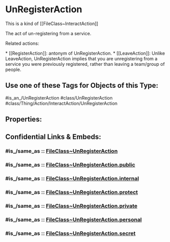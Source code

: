 ﻿---
excludes: 
extends: FileClass~Thing/FileClass~Action/FileClass~InteractAction
fields: []
icon: link-2
limit: 9
mapWithTag: true
tagNames:
- class/UnRegisterAction
- class/Thing/Action/InteractAction/UnRegisterAction
- is_an_/UnRegisterAction
- schema-org/UnRegisterAction
tags:
- class/FileClass
- class/UnRegisterAction
- '#is_an_/UnRegisterAction'
- class/Thing/Action/InteractAction/UnRegisterAction
version: 2.0
---

# UnRegisterAction
This is a kind of [[FileClass~InteractAction]]

The act of un-registering from a service.

Related actions:

\* [[RegisterAction]]: antonym of UnRegisterAction.
\* [[LeaveAction]]: Unlike LeaveAction, UnRegisterAction implies that you are unregistering from a service you were previously registered, rather than leaving a team/group of people.


## Use one of these Tags for Objects of this Type:

#is_an_/UnRegisterAction
#class/UnRegisterAction
#class/Thing/Action/InteractAction/UnRegisterAction

## Properties:


## Confidential Links & Embeds: 

### #is_/same_as :: [FileClass~UnRegisterAction](/_Standards/fileClass/FileClass~Thing/FileClass~Action/FileClass~InteractAction/FileClass~UnRegisterAction.md) 

### #is_/same_as :: [FileClass~UnRegisterAction.public](/_public/fileClass/FileClass~Thing/FileClass~Action/FileClass~InteractAction/FileClass~UnRegisterAction.public.md) 

### #is_/same_as :: [FileClass~UnRegisterAction.internal](/_internal/fileClass/FileClass~Thing/FileClass~Action/FileClass~InteractAction/FileClass~UnRegisterAction.internal.md) 

### #is_/same_as :: [FileClass~UnRegisterAction.protect](/_protect/fileClass/FileClass~Thing/FileClass~Action/FileClass~InteractAction/FileClass~UnRegisterAction.protect.md) 

### #is_/same_as :: [FileClass~UnRegisterAction.private](/_private/fileClass/FileClass~Thing/FileClass~Action/FileClass~InteractAction/FileClass~UnRegisterAction.private.md) 

### #is_/same_as :: [FileClass~UnRegisterAction.personal](/_personal/fileClass/FileClass~Thing/FileClass~Action/FileClass~InteractAction/FileClass~UnRegisterAction.personal.md) 

### #is_/same_as :: [FileClass~UnRegisterAction.secret](/_secret/fileClass/FileClass~Thing/FileClass~Action/FileClass~InteractAction/FileClass~UnRegisterAction.secret.md)

